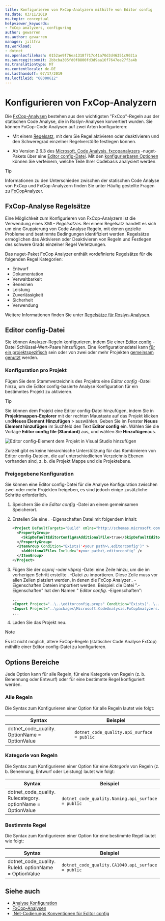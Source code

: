 ```yaml
---
title: Konfigurieren von FxCop-Analyzern mithilfe von Editor config
ms.date: 03/11/2019
ms.topic: conceptual
helpviewer_keywords:
- FxCop analyzers, configuring
author: gewarren
ms.author: gewarren
manager: jillfra
ms.workload:
- dotnet
ms.openlocfilehash: 0152ae9f76ea1318f717c41a70d3d46351c9021a
ms.sourcegitcommit: 2bbcba305fd0f8800fd3d9aa16f7647ee27f3a4b
ms.translationtype: MT
ms.contentlocale: de-DE
ms.lasthandoff: 07/17/2019
ms.locfileid: "68300612"
---
```

# <a name="configure-fxcop-analyzers"></a>Konfigurieren von FxCop-Analyzern

Die [FxCop-Analysen](install-fxcop-analyzers.md) bestehen aus den wichtigsten "FxCop"-Regeln aus der statischen Code Analyse, die in Roslyn-Analysen konvertiert wurden. Sie können FxCop-Code Analysen auf zwei Arten konfigurieren:

- Mit einem [Regelsatz](#fxcop-analyzer-rule-sets), mit dem Sie Regel aktivieren oder deaktivieren und den Schweregrad einzelner Regelverstöße festlegen können.

- Ab Version 2.6.3 des [Microsoft. Code Analysis. fxcopanalyzers](https://www.nuget.org/packages/Microsoft.CodeAnalysis.FxCopAnalyzers) -nuget-Pakets über eine [Editor config-Datei](#editorconfig-file). Mit den [konfigurierbaren Optionen](fxcop-analyzer-options.md) können Sie verfeinern, welche Teile Ihrer Codebasis analysiert werden.

> [!TIP]
> Informationen zu den Unterschieden zwischen der statischen Code Analyse von FxCop und FxCop-Analyzern finden Sie unter Häufig gestellte Fragen zu [FxCop](fxcop-analyzers-faq.md)Analyzer.

## <a name="fxcop-analyzer-rule-sets"></a>FxCop-Analyse Regelsätze

Eine Möglichkeit zum Konfigurieren von FxCop-Analyzern ist die Verwendung eines XML- *Regelsatzes*. Bei einem Regelsatz handelt es sich um eine Gruppierung von Code Analyse Regeln, mit denen gezielte Probleme und bestimmte Bedingungen identifiziert werden. Regelsätze ermöglichen das Aktivieren oder Deaktivieren von Regeln und Festlegen des schwere Grads einzelner Regel Verletzungen.

Das nuget-Paket FxCop Analyzer enthält vordefinierte Regelsätze für die folgenden Regel Kategorien:

- Entwurf
- Dokumentation
- Verwaltbarkeit
- Benennen
- Leistung
- Zuverlässigkeit
- Sicherheit
- Verwendung

Weitere Informationen finden Sie unter [Regelsätze für Roslyn-Analysen](analyzer-rule-sets.md).

## <a name="editorconfig-file"></a>Editor config-Datei

Sie können Analyzer-Regeln konfigurieren, indem Sie einer [Editor config](https://editorconfig.org) -Datei Schlüssel-Wert-Paare hinzufügen. Eine Konfigurationsdatei kann [für ein projektspezifisch](#per-project-configuration) sein oder von zwei oder mehr Projekten [gemeinsam genutzt](#shared-configuration) werden.

### <a name="per-project-configuration"></a>Konfiguration pro Projekt

Fügen Sie dem Stammverzeichnis des Projekts eine *Editor config* -Datei hinzu, um die Editor config-basierte Analyse Konfiguration für ein bestimmtes Projekt zu aktivieren.

> [!TIP]
> Sie können dem Projekt eine Editor config-Datei hinzufügen, indem Sie in **Projektmappen-Explorer** mit der rechten Maustaste auf das Projekt klicken und**Neues Element** **Hinzufügen** > auswählen. Geben Sie im Fenster **Neues Element hinzufügen** im Suchfeld den Text **Editor config** ein. Wählen Sie die Vorlage **Editor config file (Standard)** aus, und wählen Sie **Hinzufügen**aus.
>
> ![Editor config-Element dem Projekt in Visual Studio hinzufügen](media/add-editorconfig-file.png)

Zurzeit gibt es keine hierarchische Unterstützung für das Kombinieren von Editor config-Dateien, die auf unterschiedlichen Verzeichnis Ebenen vorhanden sind, z. b. die Projekt Mappe und die Projektebene.

### <a name="shared-configuration"></a>Freigegebene Konfiguration

Sie können eine Editor config-Datei für die Analyse Konfiguration zwischen zwei oder mehr Projekten freigeben, es sind jedoch einige zusätzliche Schritte erforderlich.

1. Speichern Sie die *Editor config* -Datei an einem gemeinsamen Speicherort.

2. Erstellen Sie eine *.* -Eigenschaften Datei mit folgendem Inhalt:

   ```xml
   <Project DefaultTargets="Build" xmlns="http://schemas.microsoft.com/developer/msbuild/2003">
     <PropertyGroup>
       <SkipDefaultEditorConfigAsAdditionalFile>true</SkipDefaultEditorConfigAsAdditionalFile>
     </PropertyGroup>
     <ItemGroup Condition="Exists('<your path>\.editorconfig')" >
       <AdditionalFiles Include="<your path>\.editorconfig" />
     </ItemGroup>
   </Project>
   ```

3. Fügen Sie der *csproj* -oder *vbproj* -Datei eine Zeile hinzu, um die im vorherigen Schritt erstellte *.* -Datei zu importieren. Diese Zeile muss vor allen Zeilen platziert werden, in denen die FxCop Analyzer *.* -Eigenschaften Dateien importiert werden. Beispiel: die Datei ".-Eigenschaften" hat den Namen " *Editor config.* -Eigenschaften":

   ```xml
   ...
   <Import Project="..\..\editorconfig.props" Condition="Exists('..\..\editorconfig.props')" />
   <Import Project="..\packages\Microsoft.CodeAnalysis.FxCopAnalyzers.2.6.3\build\Microsoft.CodeAnalysis.FxCopAnalyzers.props" Condition="Exists('..\packages\Microsoft.CodeAnalysis.FxCopAnalyzers.2.6.3\build\Microsoft.CodeAnalysis.FxCopAnalyzers.props')" />
   ...
   ```

4. Laden Sie das Projekt neu.

> [!NOTE]
> Es ist nicht möglich, ältere FxCop-Regeln (statischer Code Analyse FxCop) mithilfe einer Editor config-Datei zu konfigurieren.

## <a name="option-scopes"></a>Options Bereiche

Jede Option kann für alle Regeln, für eine Kategorie von Regeln (z. b. Benennung oder Entwurf) oder für eine bestimmte Regel konfiguriert werden.

### <a name="all-rules"></a>Alle Regeln

Die Syntax zum Konfigurieren einer Option für alle Regeln lautet wie folgt:

|Syntax|Beispiel|
|-|-|
| dotnet_code_quality. OptionName = OptionValue | `dotnet_code_quality.api_surface = public` |

### <a name="category-of-rules"></a>Kategorie von Regeln

Die Syntax zum Konfigurieren einer Option für eine *Kategorie* von Regeln (z. b. Benennung, Entwurf oder Leistung) lautet wie folgt:

|Syntax|Beispiel|
|-|-|
| dotnet_code_quality. Rulecategory. optionName = OptionValue | `dotnet_code_quality.Naming.api_surface = public` |

### <a name="specific-rule"></a>Bestimmte Regel

Die Syntax zum Konfigurieren einer Option für eine bestimmte Regel lautet wie folgt:

|Syntax|Beispiel|
|-|-|
| dotnet_code_quality. RuleId. optionName = OptionValue | `dotnet_code_quality.CA1040.api_surface = public` |

## <a name="see-also"></a>Siehe auch

- [Analyse Konfiguration](https://github.com/dotnet/roslyn-analyzers/blob/master/docs/Analyzer%20Configuration.md)
- [FxCop-Analysen](install-fxcop-analyzers.md)
- [.Net-Codierungs Konventionen für Editor config](../ide/editorconfig-code-style-settings-reference.md)
